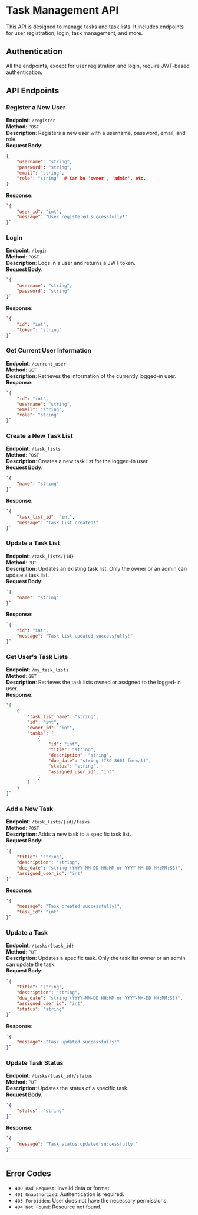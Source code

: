 
# Task Management API

This API is designed to manage tasks and task lists. It includes endpoints for user registration, login, task management, and more.

## Authentication
All the endpoints, except for user registration and login, require JWT-based authentication. 

## API Endpoints

### Register a New User
**Endpoint**: `/register`  
**Method**: `POST`  
**Description**: Registers a new user with a username, password, email, and role.  
**Request Body**:
```json
{
    "username": "string",
    "password": "string",
    "email": "string",
    "role": "string"  # Can be 'owner', 'admin', etc.
}
```
**Response**:
```json
`{
    "user_id": "int",
    "message": "User registered successfully!"
}`
```
### Login

**Endpoint**:  `/login`  
**Method**:  `POST`  
**Description**: Logs in a user and returns a JWT token.  
**Request Body**:
```json
`{
    "username": "string",
    "password": "string"
}` 
```

**Response**:
```json
`{
    "id": "int",
    "token": "string"
}` 
```

### Get Current User Information

**Endpoint**:  `/current_user`  
**Method**:  `GET`  
**Description**: Retrieves the information of the currently logged-in user.  
**Response**:
```json
`{
    "id": "int",
    "username": "string",
    "email": "string",
    "role": "string"
}` 
```

### Create a New Task List

**Endpoint**:  `/task_lists`  
**Method**:  `POST`  
**Description**: Creates a new task list for the logged-in user.  
**Request Body**:
```json
`{
    "name": "string"
}` 
```

**Response**:
```json
`{
    "task_list_id": "int",
    "message": "Task list created!"
}` 
```

### Update a Task List

**Endpoint**:  `/task_lists/{id}`  
**Method**:  `PUT`  
**Description**: Updates an existing task list. Only the owner or an admin can update a task list.  
**Request Body**:
```json
`{
    "name": "string"
}` 
```

**Response**:
```json
`{
    "id": "int",
    "message": "Task list updated successfully!"
}` 
```

### Get User's Task Lists

**Endpoint**:  `/my_task_lists`  
**Method**:  `GET`  
**Description**: Retrieves the task lists owned or assigned to the logged-in user.  
**Response**:
```json
`[
    {
        "task_list_name": "string",
        "id": "int",
        "owner_id": "int",
        "tasks": [
            {
                "id": "int",
                "title": "string",
                "description": "string",
                "due_date": "string (ISO 8601 format)",
                "status": "string",
                "assigned_user_id": "int"
            }
        ]
    }
]` 
```

### Add a New Task

**Endpoint**:  `/task_lists/{id}/tasks`  
**Method**:  `POST`  
**Description**: Adds a new task to a specific task list.  
**Request Body**:
```json
`{
    "title": "string",
    "description": "string",
    "due_date": "string (YYYY-MM-DD HH:MM or YYYY-MM-DD HH:MM:SS)",
    "assigned_user_id": "int"
}` 
```

**Response**:
```json
`{
    "message": "Task created successfully!",
    "task_id": "int"
}` 
```

### Update a Task

**Endpoint**:  `/tasks/{task_id}`  
**Method**:  `PUT`  
**Description**: Updates a specific task. Only the task list owner or an admin can update the task.  
**Request Body**:
```json
`{
    "title": "string",
    "description": "string",
    "due_date": "string (YYYY-MM-DD HH:MM or YYYY-MM-DD HH:MM:SS)",
    "assigned_user_id": "int",
    "status": "string"
}` 
```

**Response**:
```json
`{
    "message": "Task updated successfully!"
}` 
```

### Update Task Status

**Endpoint**:  `/tasks/{task_id}/status`  
**Method**:  `PUT`  
**Description**: Updates the status of a specific task.  
**Request Body**:
```json
`{
    "status": "string"
}` 
```
**Response**:
```json
`{
    "message": "Task status updated successfully!"
}` 
```
----------
## Error Codes

-   `400 Bad Request`: Invalid data or format.
-   `401 Unauthorized`: Authentication is required.
-   `403 Forbidden`: User does not have the necessary permissions.
-   `404 Not Found`: Resource not found.